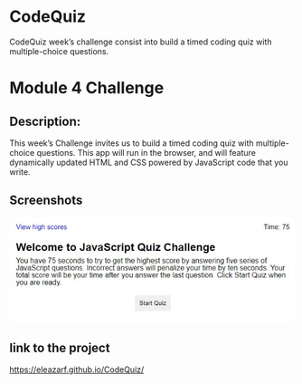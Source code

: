 # CodeQuiz
CodeQuiz week’s challenge consist into build a timed coding quiz with multiple-choice questions.

# Module 4 Challenge

## Description:<br>
This week’s Challenge invites us to build a timed coding quiz with multiple-choice questions. This app will run in the browser, and will feature dynamically updated HTML and CSS powered by JavaScript code that you write.<br>


## Screenshots<br>
![Screenshot-01-generatesecurepassword](https://github.com/eleazarf/CodeQuiz/blob/main/assets/images/Captura%20de%20pantalla%202023-07-04%20232629.jpg)
<br>

## link to the project <br>
https://eleazarf.github.io/CodeQuiz/<br>
